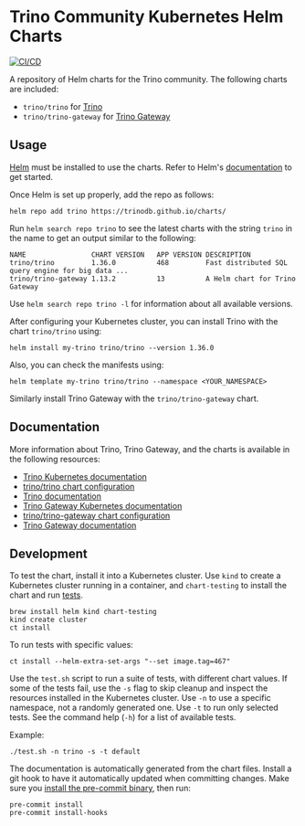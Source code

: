 
Trino Community Kubernetes Helm Charts
===========
[![CI/CD](https://github.com/trinodb/charts/actions/workflows/ci-cd.yaml/badge.svg?branch=main)](https://github.com/trinodb/charts/actions/workflows/ci-cd.yaml)

A repository of Helm charts for the Trino community. The following charts are
included:

* `trino/trino` for [Trino](https://trino.io/)
* `trino/trino-gateway` for [Trino Gateway](https://trinodb.github.io/trino-gateway)

## Usage

[Helm](https://helm.sh) must be installed to use the charts.
Refer to Helm's [documentation](https://helm.sh/docs/) to get started.

Once Helm is set up properly, add the repo as follows:

```console
helm repo add trino https://trinodb.github.io/charts/
```

Run `helm search repo trino` to see the latest charts with the string `trino` in
the name to get an output similar to the following:

```
NAME               	CHART VERSION	APP VERSION	DESCRIPTION
trino/trino        	1.36.0       	468        	Fast distributed SQL query engine for big data ...
trino/trino-gateway	1.13.2       	13         	A Helm chart for Trino Gateway
```

Use `helm search repo trino -l` for information about all available versions.

After configuring your Kubernetes cluster, you can install Trino with the chart
`trino/trino` using:

```console
helm install my-trino trino/trino --version 1.36.0
```

Also, you can check the manifests using:

```console
helm template my-trino trino/trino --namespace <YOUR_NAMESPACE>
```

Similarly install Trino Gateway with the `trino/trino-gateway` chart.

## Documentation

More information about Trino, Trino Gateway, and the charts is available in the
following resources:

* [Trino Kubernetes documentation](https://trino.io/docs/current/installation/kubernetes.html)
* [trino/trino chart configuration](./charts/trino/README.md)
* [Trino documentation](https://trino.io/docs/current/index.html)
* [Trino Gateway Kubernetes documentation](https://trinodb.github.io/trino-gateway/installation/#helm)
* [trino/trino-gateway chart configuration](./charts/gateway/README.md)
* [Trino Gateway documentation](https://trinodb.github.io/trino-gateway)

## Development

To test the chart, install it into a Kubernetes cluster. Use `kind` to create a
Kubernetes cluster running in a container, and `chart-testing` to install the
chart and run [tests](charts/trino/templates/tests).

```console
brew install helm kind chart-testing
kind create cluster
ct install
```

To run tests with specific values:
```console
ct install --helm-extra-set-args "--set image.tag=467"
```

Use the `test.sh` script to run a suite of tests, with different chart values.
If some of the tests fail, use the `-s` flag to skip cleanup and inspect the
resources installed in the Kubernetes cluster. Use `-n` to use a specific
namespace, not a randomly generated one. Use `-t` to run only selected tests.
See the command help (`-h`) for a list of available tests.

Example:
```console
./test.sh -n trino -s -t default
```

The documentation is automatically generated from the chart files. Install a
git hook to have it automatically updated when committing changes. Make sure
you [install the pre-commit binary](https://pre-commit.com/#install), then run:

```console
pre-commit install
pre-commit install-hooks
```
